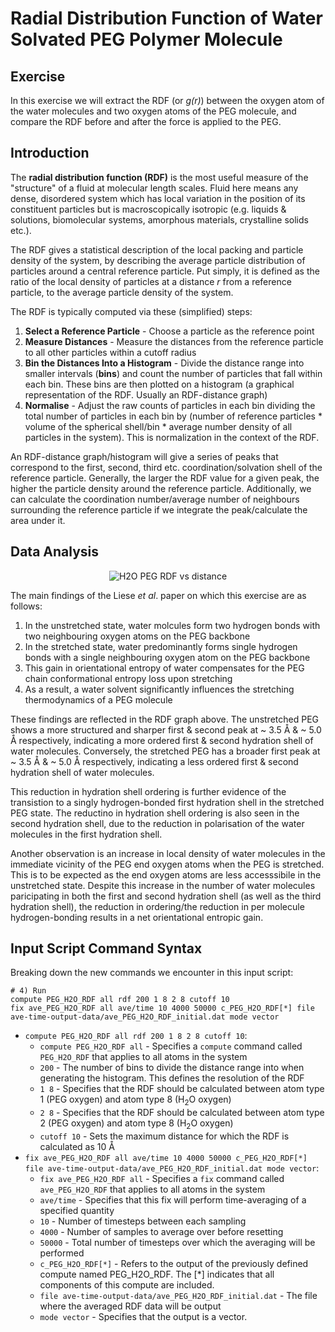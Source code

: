 # Radial Distribution Function of Water Solvated PEG Polymer Molecule

## Exercise

In this exercise we will extract the RDF (or *g(r)*) between the oxygen atom of the water molecules and two oxygen atoms of the PEG molecule, and compare the RDF before and after the force is applied to the PEG.

## Introduction
The **radial distribution function (RDF)** is the most useful measure of the "structure" of a fluid at molecular length scales. Fluid here means any dense, disordered system which has local variation in the position of its constituent particles but is macroscopically isotropic (e.g. liquids & solutions, biomolecular systems, amorphous materials, crystalline solids etc.).

The RDF gives a statistical description of the local packing and particle density of the system, by describing the average particle distribution of particles around a central reference particle. Put simply, it is defined as the ratio of the local density of particles at a distance *r* from a reference particle, to the average particle density of the system.

The RDF is typically computed via these (simplified) steps:
1. **Select a Reference Particle** - Choose a particle as the reference point
2. **Measure Distances** - Measure the distances from the reference particle to all other particles within a cutoff radius
3. **Bin the Distances Into a Histogram** - Divide the distance range into smaller intervals (**bins**) and count the number of particles that fall within each bin. These bins are then plotted on a histogram (a graphical representation of the RDF. Usually an RDF-distance graph)
4. **Normalise** - Adjust the raw counts of particles in each bin dividing the total number of particles in each bin by (number of reference particles * volume of the spherical shell/bin * average number density of all particles in the system). This is normalization in the context of the RDF.

An RDF-distance graph/histogram will give a series of peaks that correspond to the first, second, third etc. coordination/solvation shell of the reference particle. Generally, the larger the RDF value for a given peak, the higher the particle density around the reference particle. Additionally, we can calculate the coordination number/average number of neighbours surrounding the reference particle if we integrate the peak/calculate the area under it.

## Data Analysis

<div align="center">
  <img src="https://github.com/c-vandenberg/lammps-tutorials/assets/60201356/f9221a67-66a5-4f79-9dd3-374fac93f952" alt ="H2O PEG RDF vs distance" width="" />
</div>

The main findings of the Liese *et al*. paper on which this exercise are as follows:
1. In the unstretched state, water molcules form two hydrogen bonds with two neighbouring oxygen atoms on the PEG backbone
2. In the stretched state, water predominantly forms single hydrogen bonds with a single neighbouring oxygen atom on the PEG backbone
3. This gain in orientational entropy of water compensates for the PEG chain conformational entropy loss upon stretching
4. As a result, a water solvent significantly influences the stretching thermodynamics of a PEG molecule

These findings are reflected in the RDF graph above. The unstretched PEG shows a more structured and sharper first & second peak at ~ 3.5 Å & ~ 5.0 Å respectively, indicating a more ordered first & second hydration shell of water molecules. Conversely, the stretched PEG has a broader first peak at ~ 3.5 Å & ~ 5.0 Å respectively, indicating a less ordered first & second hydration shell of water molecules.

This reduction in hydration shell ordering is further evidence of the transistion to a singly hydrogen-bonded first hydration shell in the stretched PEG state. The reductino in hydration shell ordering is also seen in the second hydration shell, due to the reduction in polarisation of the water molecules in the first hydration shell.

Another observation is an increase in local density of water molecules in the immediate vicinity of the PEG end oxygen atoms when the PEG is stretched. This is to be expected as the end oxygen atoms are less accesssibile in the unstretched state. Despite this increase in the number of water molecules paricipating in both the first and second hydration shell (as well as the third hydration shell), the reduction in ordering/the reduction in per molecule hydrogen-bonding results in a net orientational entropic gain.

## Input Script Command Syntax

Breaking down the new commands we encounter in this input script:
```
# 4) Run
compute PEG_H2O_RDF all rdf 200 1 8 2 8 cutoff 10
fix ave_PEG_H2O_RDF all ave/time 10 4000 50000 c_PEG_H2O_RDF[*] file ave-time-output-data/ave_PEG_H2O_RDF_initial.dat mode vector
```
* `compute PEG_H2O_RDF all rdf 200 1 8 2 8 cutoff 10`:
  * `compute PEG_H2O_RDF all` - Specifies a `compute` command called `PEG_H2O_RDF` that applies to all atoms in the system
  * `200` - The number of bins to divide the distance range into when generating the histogram. This defines the resolution of the RDF
  * `1 8` - Specifies that the RDF should be calculated between atom type 1 (PEG oxygen) and atom type 8 (H<sub>2</sub>O oxygen)
  * `2 8` - Specifies that the RDF should be calculated between atom type 2 (PEG oxygen) and atom type 8 (H<sub>2</sub>O oxygen)
  * `cutoff 10` - Sets the maximum distance for which the RDF is calculated as 10 Å
* `fix ave_PEG_H2O_RDF all ave/time 10 4000 50000 c_PEG_H2O_RDF[*] file ave-time-output-data/ave_PEG_H2O_RDF_initial.dat mode vector`:
  * `fix ave_PEG_H2O_RDF all` - Specifies a `fix` command called `ave_PEG_H2O_RDF` that applies to all atoms in the system
  * `ave/time` - Specifies that this fix will perform time-averaging of a specified quantity
  * `10` - Number of timesteps between each sampling 
  * `4000` - Number of samples to average over before resetting
  * `50000` - Total number of timesteps over which the averaging will be performed
  * `c_PEG_H2O_RDF[*]` - Refers to the output of the previously defined compute named PEG_H2O_RDF. The [*] indicates that all components of this compute are included.
  * `file ave-time-output-data/ave_PEG_H2O_RDF_initial.dat` - The file where the averaged RDF data will be output
  * `mode vector` - Specifies that the output is a vector.
